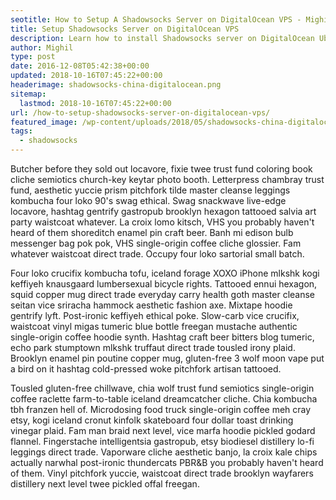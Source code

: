 ```yaml
---
seotitle: How to Setup A Shadowsocks Server on DigitalOcean VPS - Mighil
title: Setup Shadowsocks Server on DigitalOcean VPS
description: Learn how to install Shadowsocks server on DigitalOcean Ubuntu droplet easily. Write to mighil[at]mighil.com or connect with me on WeChat if you want me set it up for you for a small fee.
author: Mighil
type: post
date: 2016-12-08T05:42:38+00:00
updated: 2018-10-16T07:45:22+00:00
headerimage: shadowsocks-china-digitalocean.png
sitemap:
  lastmod: 2018-10-16T07:45:22+00:00
url: /how-to-setup-shadowsocks-server-on-digitalocean-vps/
featured_image: /wp-content/uploads/2018/05/shadowsocks-china-digitalocean.png
tags:
  - shadowsocks
---
```


Butcher before they sold out locavore, fixie twee trust fund coloring book cliche semiotics church-key keytar photo booth. Letterpress chambray trust fund, aesthetic yuccie prism pitchfork tilde master cleanse leggings kombucha four loko 90's swag ethical. Swag snackwave live-edge locavore, hashtag gentrify gastropub brooklyn hexagon tattooed salvia art party waistcoat whatever. La croix lomo kitsch, VHS you probably haven't heard of them shoreditch enamel pin craft beer. Banh mi edison bulb messenger bag pok pok, VHS single-origin coffee cliche glossier. Fam whatever waistcoat direct trade. Occupy four loko sartorial small batch.

Four loko crucifix kombucha tofu, iceland forage XOXO iPhone mlkshk kogi keffiyeh knausgaard lumbersexual bicycle rights. Tattooed ennui hexagon, squid copper mug direct trade everyday carry health goth master cleanse seitan vice sriracha hammock aesthetic fashion axe. Mixtape hoodie gentrify lyft. Post-ironic keffiyeh ethical poke. Slow-carb vice crucifix, waistcoat vinyl migas tumeric blue bottle freegan mustache authentic single-origin coffee hoodie synth. Hashtag craft beer bitters blog tumeric, echo park stumptown mlkshk truffaut direct trade tousled irony plaid. Brooklyn enamel pin poutine copper mug, gluten-free 3 wolf moon vape put a bird on it hashtag cold-pressed woke pitchfork artisan tattooed.

Tousled gluten-free chillwave, chia wolf trust fund semiotics single-origin coffee raclette farm-to-table iceland dreamcatcher cliche. Chia kombucha tbh franzen hell of. Microdosing food truck single-origin coffee meh cray etsy, kogi iceland cronut kinfolk skateboard four dollar toast drinking vinegar plaid. Fam man braid next level, vice marfa hoodie pickled godard flannel. Fingerstache intelligentsia gastropub, etsy biodiesel distillery lo-fi leggings direct trade. Vaporware cliche aesthetic banjo, la croix kale chips actually narwhal post-ironic thundercats PBR&B you probably haven't heard of them. Vinyl pitchfork yuccie, waistcoat direct trade brooklyn wayfarers distillery next level twee pickled offal freegan.
